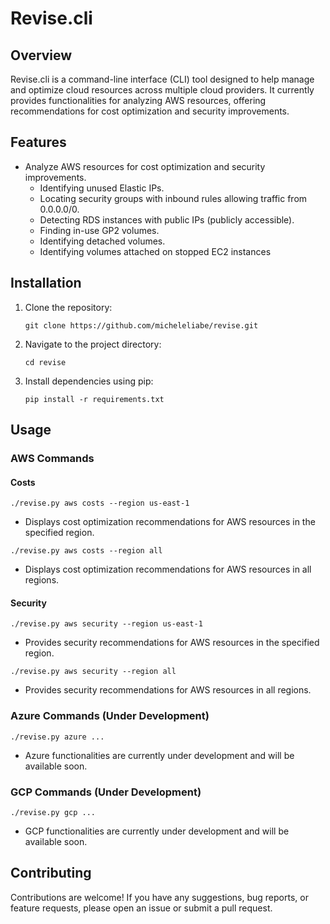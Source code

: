 # Revise.cli

## Overview
Revise.cli is a command-line interface (CLI) tool designed to help manage and optimize cloud resources across multiple cloud providers. It currently provides functionalities for analyzing AWS resources, offering recommendations for cost optimization and security improvements.

## Features
- Analyze AWS resources for cost optimization and security improvements.
  - Identifying unused Elastic IPs.
  - Locating security groups with inbound rules allowing traffic from 0.0.0.0/0.
  - Detecting RDS instances with public IPs (publicly accessible).
  - Finding in-use GP2 volumes.
  - Identifying detached volumes.
  - Identifying volumes attached on stopped EC2 instances

## Installation
1. Clone the repository:
   ```
   git clone https://github.com/micheleliabe/revise.git
   ```

2. Navigate to the project directory:
   ```
   cd revise
   ```

3. Install dependencies using pip:
   ```
   pip install -r requirements.txt
   ```

## Usage
### AWS Commands
#### Costs
```
./revise.py aws costs --region us-east-1
```
- Displays cost optimization recommendations for AWS resources in the specified region.

```
./revise.py aws costs --region all
```
- Displays cost optimization recommendations for AWS resources in all regions.

#### Security
```
./revise.py aws security --region us-east-1
```
- Provides security recommendations for AWS resources in the specified region.

```
./revise.py aws security --region all
```
- Provides security recommendations for AWS resources in all regions.

### Azure Commands (Under Development)
```
./revise.py azure ...
```
- Azure functionalities are currently under development and will be available soon.

### GCP Commands (Under Development)
```
./revise.py gcp ...
```
- GCP functionalities are currently under development and will be available soon.

## Contributing
Contributions are welcome! If you have any suggestions, bug reports, or feature requests, please open an issue or submit a pull request.